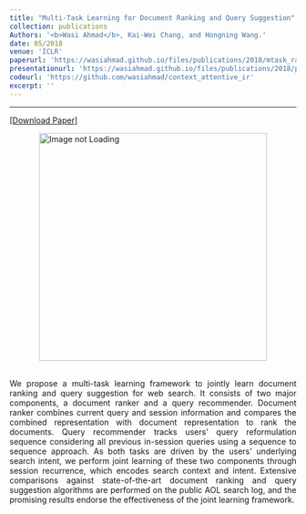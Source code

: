 ```yaml
---
title: "Multi-Task Learning for Document Ranking and Query Suggestion"
collection: publications
Authors: '<b>Wasi Ahmad</b>, Kai-Wei Chang, and Hongning Wang.'
date: 05/2018
venue: 'ICLR'
paperurl: 'https://wasiahmad.github.io/files/publications/2018/mtask_ranking_suggestion.pdf'
presentationurl: 'https://wasiahmad.github.io/files/publications/2018/poster_mtask_ranking_suggestion.pdf'
codeurl: 'https://github.com/wasiahmad/context_attentive_ir'
excerpt: ''
---
```

---
<a href='https://wasiahmad.github.io/files/publications/2018/mtask_ranking_suggestion.pdf' target="_blank">[Download Paper]</a>

<div style='display: flex; justify-content: center;'><img src='https://wasiahmad.github.io/files/publications/2018/MNSRF-1.png' 
alt='Image not Loading' style='height:400px;' align='middle'></div><br>

<p align="justify">
We propose a multi-task learning framework to jointly learn document ranking and query suggestion for web search. 
It consists of two major components, a document ranker and a query recommender. Document ranker combines current query and 
session information and compares the combined representation with document representation to rank the documents. Query 
recommender tracks users’ query reformulation sequence considering all previous in-session queries using a sequence to 
sequence approach. As both tasks are driven by the users’ underlying search intent, we perform joint learning of these two 
components through session recurrence, which encodes search context and intent. Extensive comparisons against state-of-the-art 
document ranking and query suggestion algorithms are performed on the public AOL search log, and the promising results 
endorse the effectiveness of the joint learning framework.
</p>
